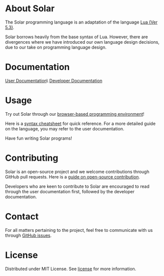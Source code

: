About Solar
==============
The Solar programming language is an adaptation of the language [Lua (Ver 5.3)](https://www.lua.org/manual/5.3/).

Solar borrows heavily from the base syntax of Lua. However, there are divergences where we have introduced our own language design decisions, due to our take on programming language design.

Documentation
==============
[User Documentation](www.google.com)\\
[Developer Documentation](https://drive.google.com/file/d/1ZbRSHDQX-ib7DoW6o1wjy5OaEYs9ySMU/view?usp=sharing)

Usage
==============
Try out Solar through our [browser-based programming environment](https://solar-lang.netlify.app/interpreter.html)!

Here is a [syntax cheatsheet](https://solar-lang.netlify.app/cheatsheet.html) for quick reference. For a more detailed guide on the language, you may refer to the user documentation.

Have fun writing Solar programs!

Contributing
==============
Solar is an open-source project and we welcome contributions through GitHub pull requests. Here is a [guide on open-source contribution](https://github.com/firstcontributions/first-contributions).

Developers who are keen to contribute to Solar are encouraged to read through 
the user documentation first, followed by the developer documentation.

Contact
==============
For all matters pertaining to the project, feel free to communicate with us through [GitHub issues](https://github.com/nus-cs4215/solar/issues).

License
==============
Distributed under MIT License. See [license](https://github.com/nus-cs4215/solar/blob/main/LICENSE) for more information.
